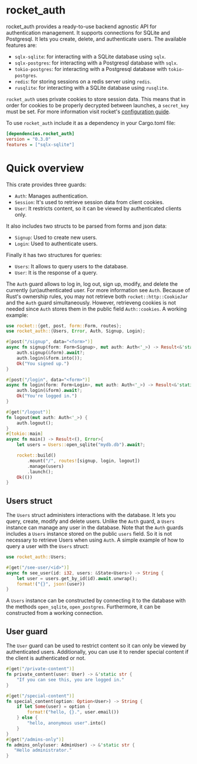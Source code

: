 # rocket_auth
rocket_auth provides a ready-to-use  backend agnostic API for authentication management.
It supports connections for SQLite and Postgresql. It lets you create, delete, and authenticate users.
The available features are:
* `sqlx-sqlite`: for interacting with a SQLite database using `sqlx`.
* `sqlx-postgres`: for interacting with a Postgresql database with `sqlx`.
* `tokio-postgres`: for interacting with a Postgresql database with `tokio-postgres`.
* `redis`: for storing sessions on a redis server using `redis`.
* `rusqlite`: for interacting with a SQLite database using `rusqlite`.

`rocket_auth` uses private cookies to store session data.
This means that in order for cookies to be properly decrypted between launches, a `secret_key` must be set.
For more information visit rocket's [configuration guide](https://rocket.rs/v0.5-rc/guide/configuration/#configuration).





To use `rocket_auth` include it as a dependency in your Cargo.toml file:
```ini
[dependencies.rocket_auth]
version = "0.3.0"
features = ["sqlx-sqlite"]
```
# Quick overview
This crate provides three guards:
* `Auth`: Manages authentication.
* `Session`: It's used to retrieve session data from client cookies.
* `User`: It restricts content, so it can be viewed by authenticated clients only.


It also includes two structs to be parsed from forms and json data:
* `Signup`: Used to create new users.
* `Login`: Used to authenticate users.


Finally it has two structures for queries:
* `Users`: It allows to query users to the database.
* `User`: It is the response of a query.


The `Auth` guard allows to log in, log out, sign up, modify, and delete the currently (un)authenticated user.
For more information see `Auth`. Because of Rust's ownership rules, you may not retrieve both `rocket::http::CookieJar` and the `Auth` guard
simultaneously. However, retrieveng cookies is not needed since `Auth` stores them in the public field `Auth::cookies`.
 A working example:
```rust
use rocket::{get, post, form::Form, routes};
use rocket_auth::{Users, Error, Auth, Signup, Login};

#[post("/signup", data="<form>")]
async fn signup(form: Form<Signup>, mut auth: Auth<'_>) -> Result<&'static str, Error> {
    auth.signup(&form).await?;
    auth.login(&form.into());
    Ok("You signed up.")
}

#[post("/login", data="<form>")]
async fn login(form: Form<Login>, mut auth: Auth<'_>) -> Result<&'static str, Error>{
    auth.login(&form).await?;
    Ok("You're logged in.")
}

#[get("/logout")]
fn logout(mut auth: Auth<'_>) {
    auth.logout();
}
#[tokio::main]
async fn main() -> Result<(), Error>{
    let users = Users::open_sqlite("mydb.db").await?;

    rocket::build()
        .mount("/", routes![signup, login, logout])
        .manage(users)
        .launch();
    Ok(())
}
```

## Users struct
The `Users` struct administers interactions with the database.
It lets you query, create, modify and delete users.
Unlike the `Auth` guard, a `Users` instance can manage any user in the database.
Note that the `Auth` guards includes a `Users` instance stored on the public `users` field.
So it is not necessary to retrieve Users when using `Auth`.
A simple example of how to query a user with the `Users` struct:

```rust
use rocket_auth::Users;

#[get("/see-user/<id>")]
async fn see_user(id: i32, users: &State<Users>) -> String {
    let user = users.get_by_id(id).await.unwrap();
    format!("{}", json!(user))
}
```

A `Users` instance can be constructed by connecting it to the database with the methods `open_sqlite`,
`open_postgres`. Furthermore, it can be constructed from a working connection.


## User guard
The `User` guard can be used to restrict content so it can only be viewed by authenticated users.
Additionally, you can use it to render special content if the client is authenticated or not.
```rust
#[get("/private-content")]
fn private_content(user: User) -> &'static str {
    "If you can see this, you are logged in."
}

#[get("/special-content")]
fn special_content(option: Option<User>) -> String {
    if let Some(user) = option {
        format!("hello, {}.", user.email())
    } else {
        "hello, anonymous user".into()
    }
}
#[get("/admins-only")]
fn admins_only(user: AdminUser) -> &'static str {
   "Hello administrator."
}
```
